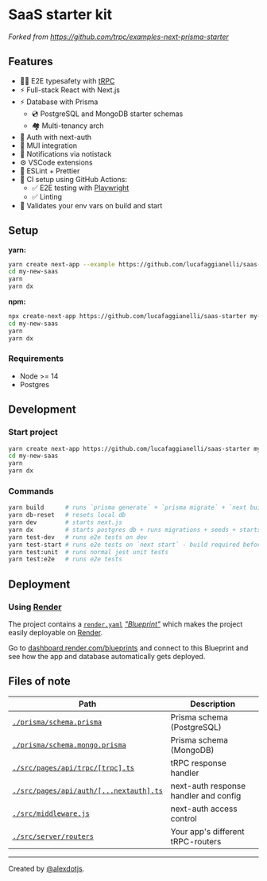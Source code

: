 # SaaS starter kit
*Forked from https://github.com/trpc/examples-next-prisma-starter*

## Features

- 🧙‍♂️ E2E typesafety with [tRPC](https://trpc.io)
- ⚡ Full-stack React with Next.js
- ⚡ Database with Prisma
  - 💿 PostgreSQL and MongoDB starter schemas
  - 🏘 Multi-tenancy arch
- 🔐 Auth with next-auth
- 💅 MUI integration
- 🔔 Notifications via notistack
- ⚙️ VSCode extensions
- 🎨 ESLint + Prettier
- 💚 CI setup using GitHub Actions:
  - ✅ E2E testing with [Playwright](https://playwright.dev/)
  - ✅ Linting
- 🔐 Validates your env vars on build and start

## Setup

**yarn:**

```bash
yarn create next-app --example https://github.com/lucafaggianelli/saas-starter my-new-saas
cd my-new-saas
yarn
yarn dx
```

**npm:**

```bash
npx create-next-app https://github.com/lucafaggianelli/saas-starter my-new-saas
cd my-new-saas
yarn
yarn dx
```

### Requirements

- Node >= 14
- Postgres

## Development

### Start project

```bash
yarn create next-app https://github.com/lucafaggianelli/saas-starter my-new-saas
cd my-new-saas
yarn
yarn dx
```

### Commands

```bash
yarn build      # runs `prisma generate` + `prisma migrate` + `next build`
yarn db-reset   # resets local db
yarn dev        # starts next.js
yarn dx         # starts postgres db + runs migrations + seeds + starts next.js
yarn test-dev   # runs e2e tests on dev
yarn test-start # runs e2e tests on `next start` - build required before
yarn test:unit  # runs normal jest unit tests
yarn test:e2e   # runs e2e tests
```

## Deployment

### Using [Render](https://render.com/)

The project contains a [`render.yaml`](./render.yaml) [_"Blueprint"_](https://render.com/docs/blueprint-spec) which makes the project easily deployable on [Render](https://render.com/).

Go to [dashboard.render.com/blueprints](https://dashboard.render.com/blueprints) and connect to this Blueprint and see how the app and database automatically gets deployed.

## Files of note

<table>
  <thead>
    <tr>
      <th>Path</th>
      <th>Description</th>
    </tr>
  </thead>
  <tbody>
    <tr>
      <td><a href="./prisma/schema.prisma"><code>./prisma/schema.prisma</code></a></td>
      <td>Prisma schema (PostgreSQL)</td>
    </tr>
    <tr>
      <td><a href="./prisma/schema.prisma"><code>./prisma/schema.mongo.prisma</code></a></td>
      <td>Prisma schema (MongoDB)</td>
    </tr>
    <tr>
      <td><a href="./src/pages/api/trpc/[trpc].ts"><code>./src/pages/api/trpc/[trpc].ts</code></a></td>
      <td>tRPC response handler</td>
    </tr>
    <tr>
      <td><a href="./src/pages/api/auth/[...nextauth].ts"><code>./src/pages/api/auth/[...nextauth].ts</code></a></td>
      <td>next-auth response handler and config</td>
    </tr>
    <tr>
      <td><a href="./src/middleware.js"><code>./src/middleware.js</code></a></td>
      <td>next-auth access control</td>
    </tr>
    <tr>
      <td><a href="./src/server/routers"><code>./src/server/routers</code></a></td>
      <td>Your app's different tRPC-routers</td>
    </tr>
  </tbody>
</table>

---

Created by [@alexdotjs](https://twitter.com/alexdotjs).
